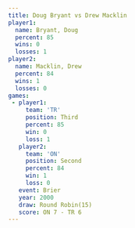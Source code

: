 ```yaml
---
title: Doug Bryant vs Drew Macklin
player1:             
  name: Bryant, Doug 
  percent: 85        
  wins: 0            
  losses: 1          
player2:             
  name: Macklin, Drew
  percent: 84        
  wins: 1            
  losses: 0          
games:
 - player1:         
     team: 'TR'     
     position: Third
     percent: 85    
     win: 0         
     loss: 1        
   player2:          
     team: 'ON'      
     position: Second
     percent: 84     
     win: 1          
     loss: 0         
   event: Brier         
   year: 2000           
   draw: Round Robin(15)
   score: ON 7 - TR 6   
---
```

